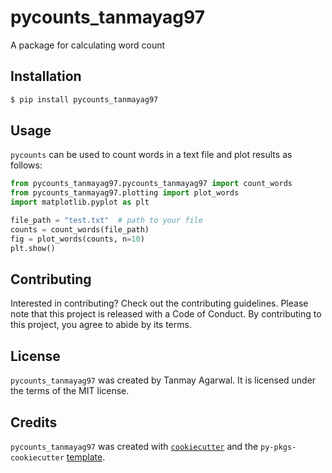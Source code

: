 # pycounts_tanmayag97

A package for calculating word count

## Installation

```bash
$ pip install pycounts_tanmayag97
```

## Usage

`pycounts` can be used to count words in a text file and plot results
as follows:

```python
from pycounts_tanmayag97.pycounts_tanmayag97 import count_words
from pycounts_tanmayag97.plotting import plot_words
import matplotlib.pyplot as plt

file_path = "test.txt"  # path to your file
counts = count_words(file_path)
fig = plot_words(counts, n=10)
plt.show()
```
## Contributing

Interested in contributing? Check out the contributing guidelines. Please note that this project is released with a Code of Conduct. By contributing to this project, you agree to abide by its terms.

## License

`pycounts_tanmayag97` was created by Tanmay Agarwal. It is licensed under the terms of the MIT license.

## Credits

`pycounts_tanmayag97` was created with [`cookiecutter`](https://cookiecutter.readthedocs.io/en/latest/) and the `py-pkgs-cookiecutter` [template](https://github.com/py-pkgs/py-pkgs-cookiecutter).
